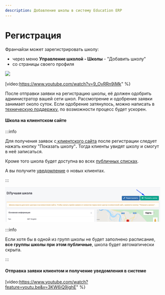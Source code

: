 ```yaml
---
description: Добавление школы в систему Education ERP
---
```


# Регистрация

Франчайзи может зарегистрировать школу:

* через меню **Управление школой - Школы** - "Добавить школу"
* со страницы своего профиля

![](<../../.gitbook/assets/Школы - Education ERP - Google Chrome 22.12.2021 14\_14\_34 (2) (3).png>)

[video:https://www.youtube.com/watch?v=9_OvRRn9iMk" %}

После отправки заявки на регистрацию школы, её должен одобрить администратор вашей сети школ. Рассмотрение и одобрение заявки занимает около суток. Если одобрение затянулось, можно написать в [техническую поддержку](mailto:support@odin.study), по возможности  процесс будет ускорен.

#### **Школа на клиентском сайте**

:::info

Для получения заявок с[ клиентского сайта](https://app.gitbook.com/s/-MkFNHt9T\_SX73MEMmIU/c/LkNFkJQQkijlBXWZTkQ9/master/osnovnye-ponyatiya/page-1)  после регистрации следует нажать кнопку  "Показать школу"**.** Тогда клиенты увидят школу и смогут в неё записаться.

Кроме того школа будет доступна во всех [публичных списках](../../master/osnovnye-ponyatiya/publichnye-spiski.md).

А вы получите [уведомление](../../uvedomleniya/) о новых клиентах.

:::

![](<../../.gitbook/assets/image (50) (1).png>)

:::info

Если хотя бы в одной из групп школы не будет заполнено расписание, **все группы школы при этом публичные**, школа будет автоматически скрыта.

:::

#### Отправка заявки клиентом и получение уведомления в системе

[video:https://www.youtube.com/watch?feature=youtu.be&v=3KW6iQ9jghE" %}

